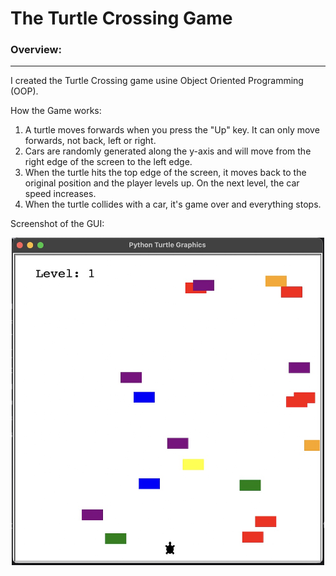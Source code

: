 # The Turtle Crossing Game
### Overview: ###
_________________
I created the Turtle Crossing game usine Object Oriented Programming (OOP).

How the Game works:
1. A turtle moves forwards when you press the "Up" key. It can only move forwards, not back, left or right.
2. Cars are randomly generated along the y-axis and will move from the right edge of the screen to the left edge.
3. When the turtle hits the top edge of the screen, it moves back to the original position and the player levels up. On the next level, the car speed increases.
4. When the turtle collides with a car, it's game over and everything stops.

Screenshot of the GUI:
<p align="center">
  <img src="https://github.com/w-diana/100_days_Python_Challenge/blob/main/Day_23%20-%20The%20Turtle%20Crossing/screenshot.jpg" width="500">
</p>
